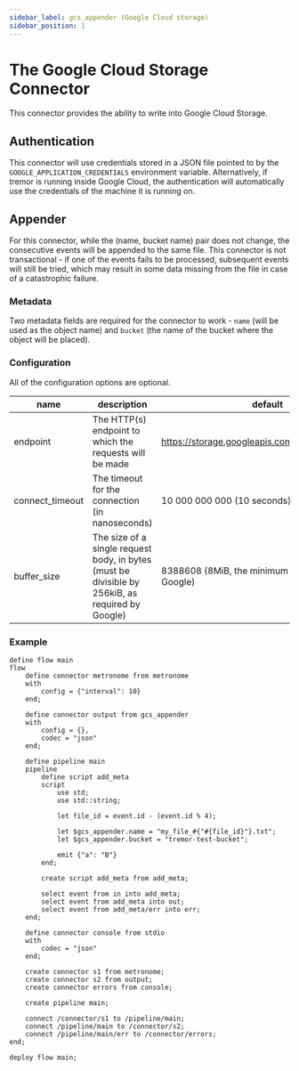 ```yaml
---
sidebar_label: gcs_appender (Google Cloud storage)
sidebar_position: 1
---
```


# The Google Cloud Storage Connector

This connector provides the ability to write into Google Cloud Storage.

## Authentication
This connector will use credentials stored in a JSON file pointed to by the `GOOGLE_APPLICATION_CREDENTIALS` environment variable.
Alternatively, if tremor is running inside Google Cloud, the authentication will automatically use the credentials of the machine it is running on.

## Appender

For this connector, while the (name, bucket name) pair does not change, the consecutive events will be appended to the same file.
This connector is not transactional - if one of the events fails to be processed, subsequent events will still be tried, which may result in some data missing from the file in case of a catastrophic failure.

### Metadata
Two metadata fields are required for the connector to work - `name` (will be used as the object name) and `bucket` (the name of the bucket where the object will be placed).

### Configuration
All of the configuration options are optional.

| name            | description                                                                                      | default                                           |
|-----------------|--------------------------------------------------------------------------------------------------|---------------------------------------------------|
| endpoint        | The HTTP(s) endpoint to which the requests will be made                                          | https://storage.googleapis.com/upload/storage/v1  |
| connect_timeout | The timeout for the connection (in nanoseconds)                                                  | 10 000 000 000 (10 seconds)                       |
| buffer_size     | The size of a single request body, in bytes (must be divisible by 256kiB, as required by Google) | 8388608 (8MiB, the minimum recommended by Google) |

### Example

```tremor title="config.troy"
define flow main
flow
    define connector metronome from metronome
    with
        config = {"interval": 10}
    end;

    define connector output from gcs_appender
    with
        config = {},
        codec = "json"
    end;

    define pipeline main
    pipeline
        define script add_meta
        script
            use std;
            use std::string;

            let file_id = event.id - (event.id % 4);

            let $gcs_appender.name = "my_file_#{"#{file_id}"}.txt";
            let $gcs_appender.bucket = "tremor-test-bucket";

            emit {"a": "B"}
        end;

        create script add_meta from add_meta;

        select event from in into add_meta;
        select event from add_meta into out;
        select event from add_meta/err into err;
    end;

    define connector console from stdio
    with
        codec = "json"
    end;

    create connector s1 from metronome;
    create connector s2 from output;
    create connector errors from console;

    create pipeline main;

    connect /connector/s1 to /pipeline/main;
    connect /pipeline/main to /connector/s2;
    connect /pipeline/main/err to /connector/errors;
end;

deploy flow main;
```